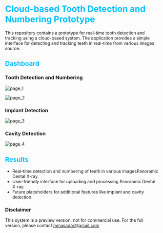 # <span style="color:deepskyblue">Cloud-based Tooth Detection and Numbering Prototype</span>

This repository contains a prototype for real-time tooth detection and tracking using a cloud-based system. The application provides a simple interface for detecting and tracking teeth in real-time from various images source. 

## <span style="color:deepskyblue">Dashboard</span>
### Tooth Detection and Numbering
![page_1](https://github.com/mmasdar/tooth-numbering-online/assets/51571289/9cf42600-59fb-4c16-8875-00d1e4524e59)

![page_2](https://github.com/mmasdar/tooth-numbering-online/assets/51571289/0f3f30bb-6545-4f5b-b485-bfe5ee06b885)

### Implant Detection
![page_3](https://github.com/mmasdar/tooth-numbering-online/assets/51571289/0c3f99fa-65ec-47a9-9d6b-7697b4e1e19c)


### Cavity Detection
![page_4](https://github.com/mmasdar/tooth-numbering-online/assets/51571289/a8889544-ee90-4889-a58f-ed210edd99d5)


## <span style="color:deepskyblue">Results</span>

- Real-time detection and numbering of teeth in various imagesPanoramic Dental X-ray.
- User-friendly interface for uploading and processing Panoramic Dental X-ray.
- Future placeholders for additional features like implant and cavity detection.


### Disclaimer
This system is a preview version, not for commercial use. For the full version, please contact mmasadar@gmail.com

